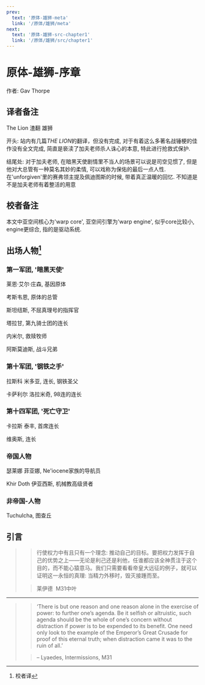 ```yaml
---
prev:
  text: '原体-雄狮-meta'
  link: '/原体/雄狮/meta'
next:
  text: '原体-雄狮-src-chapter1'
  link: '/原体/雄狮/src/chapter1'
---
```


# 原体-雄狮-序章

作者: Gav Thorpe

## 译者备注

The Lion 渣翻 雄狮

开头: 站内有几篇*THE LION*的翻译，但没有完成, 对于有着这么多著名战锤梗的佳作没有全文完成, 简直是亵渎了加夫老师杀人诛心的本意, 特此进行抢救式保护.

结尾处: 对于加夫老师, 在暗黑天使剧情里不当人的场景可以说是司空见惯了, 但是他对大总管有一种莫名其妙的柔情, 可以戏称为保佑的最后一点人性. 在'unforgiven'里的赛弗领主提及佩迪图斯的时候, 带着真正温暖的回忆. 不知道是不是加夫老师有着整活的用意

## 校者备注

本文中亚空间核心为'warp core', 亚空间引擎为'warp engine', 似乎core比较小, engine更综合, 指的是驱动系统.

## 出场人物[^1]

### 第一军团, '暗黑天使'

莱恩·艾尔·庄森, 基因原体

考斯韦恩, 原体的总管

斯坦纽斯, 不屈真理号的指挥官

塔拉甘, 第九骑士团的连长

内米尔, 救赎牧师

阿斯莫迪斯, 战斗兄弟

### 第十军团, '钢铁之手'

拉斯科 米多亚, 连长, 钢铁圣父

卡萨利尔 洛拉米奇, 98连的连长

### 第十四军团, '死亡守卫'

卡拉斯 泰丰, 首席连长

维奥斯, 连长

### 帝国人物

瑟莱娜 菲亚娜, Ne'iocene家族的导航员

Khir Doth 伊亚西斯, 机械教高级贤者

### 非帝国-人物

Tuchulcha, 图查丘

## 引言

> > 行使权力中有且只有一个理念: 推动自己的目标。要把权力发挥于自己的优势之上——无论是利己还是利他，任谁都应该全神贯注于这个目的，而不能心猿意马。我们只需要看看帝皇大远征的例子，就可以证明这一永恒的真理: 当精力外移时，毁灭接踵而至。
>
> > 莱伊德  M31中叶

--------

> > ‘There is but one reason and one reason alone in the exercise of power: to further one’s agenda. Be it selfish or altruistic, such agenda should be the whole of one’s concern without distraction if power is to be expended to its benefit. One need only look to the example of the Emperor’s Great Crusade for proof of this eternal truth; when distraction came it was to the ruin of all.’
>
> > – Lyaedes, Intermissions, M31

[^1]: 校者译
